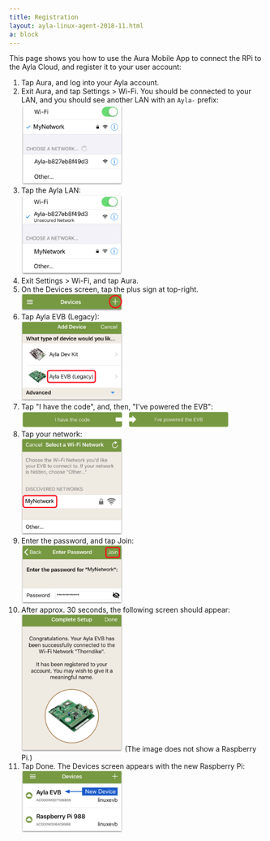 ```yaml
---
title: Registration
layout: ayla-linux-agent-2018-11.html
a: block
---
```


This page shows you how to use the Aura Mobile App to connect the RPi to the Ayla Cloud, and register it to your user account:

<ol>
<li>Tap Aura, and log into your Ayla account.</li>
<li>Exit Aura, and tap Settings > Wi-Fi. You should be connected to your LAN, and you should see another LAN with an <code>Ayla-</code> prefix:</li>
<img src="my-network.png" width="200">
<li>Tap the Ayla LAN:</li>
<img src="ayla-network.png" width="200">
<li>Exit Settings > Wi-Fi, and tap Aura.</li>
<li>On the Devices screen, tap the plus sign at top-right.</li>
<img src="plus.png" width="200">
<li>Tap Ayla EVB (Legacy):</li>
<img src="legacy.png" width="200">
<li>Tap "I have the code", and, then, "I've powered the EVB":</li>
<img src="have-did.png" width="410">
<li>Tap your network:</li>
<img src="my-network-again.png" width="200">
<li>Enter the password, and tap Join:</li>
<img src="password.png" width="200">
<li>After approx. 30 seconds, the following screen should appear:</li>
<img src="done.png" width="200">
(The image does not show a Raspberry Pi.)
<li>Tap Done. The Devices screen appears with the new Raspberry Pi:</li>
<img src="new-device.png" width="200">
</ol>